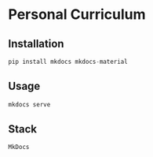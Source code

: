 # Personal Curriculum

## Installation

```python
pip install mkdocs mkdocs-material
```

## Usage

```python
mkdocs serve
```

## Stack

```python
MkDocs
```